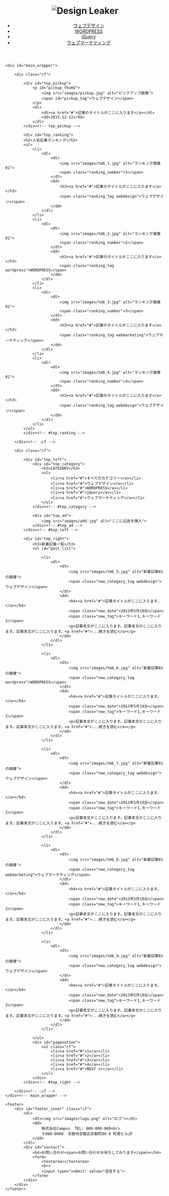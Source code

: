 
<!DOCTYPE html>
<html lang="ja">

<head>
    <meta charset="UTF-8">
    <title>Design Leaker | ウェブ関連の情報収集ならDesign Leaker</title>
    <link rel="stylesheet" href="style.css" type="text/css" media="screen">
</head>

<body>
    <header>
        <div id="header_inner">
            <h1>
                <img src="images/logo.png" alt="Design Leaker">
            </h1>
            <nav>
                <ul>
                    <li><a href="#">ウェブデザイン</a></li>
                    <li><a href="#">WORDPRESS</a></li>
                    <li><a href="#">jQuery</a></li>
                    <li><a href="#">ウェブマーケティング</a></li>
                </ul>
            </nav>
        </div>
    </header>

    <div id="main_wrapper">

        <div class="cf">

            <div id="top_pickup">
                <p id="pickup_thumb">
                    <img src="images/pickup.jpg" alt="ピックアップ画像">
                    <span id="pickup_tag">ウェブデザイン</span>
                </p>
                <dl>
                    <dt><a href="#">記事のタイトルがここに入ります</a></dt>
                    <dd>2015.12.12</dd>
                </dl>
            </div><!-- top_pickup -->

            <div id="top_ranking">
            <h2>人気記事ランキング</h2>
            <ul>
                <li>
                    <dl>
                        <dt>
                            <img src="images/tmb_1.jpg" alt="ランキング画像01">
                            <span class="ranking_number">1</span>
                        </dt>
                        <dd>
                            <h3><a href="#">記事のタイトルがここに入ります</a></h3>
                            <span class="ranking_tag webdesign">ウェブデザイン</span>
                        </dd>
                    </dl>
                </li>
                <li>
                    <dl>
                        <dt>
                            <img src="images/tmb_2.jpg" alt="ランキング画像01">
                            <span class="ranking_number">2</span>
                        </dt>
                        <dd>
                            <h3><a href="#">記事のタイトルがここに入ります</a></h3>
                            <span class="ranking_tag wordpress">WORDPRESS</span>
                        </dd>
                    </dl>
                </li>
                <li>
                    <dl>
                        <dt>
                            <img src="images/tmb_3.jpg" alt="ランキング画像01">
                            <span class="ranking_number">3</span>
                        </dt>
                        <dd>
                            <h3><a href="#">記事のタイトルがここに入ります</a></h3>
                            <span class="ranking_tag webmarketing">ウェブマーケティング</span>
                        </dd>
                    </dl>
                </li>
                <li>
                    <dl>
                        <dt>
                            <img src="images/tmb_4.jpg" alt="ランキング画像01">
                            <span class="ranking_number">4</span>
                        </dt>
                        <dd>
                            <h3><a href="#">記事のタイトルがここに入ります</a></h3>
                            <span class="ranking_tag webdesign">ウェブデザイン</span>
                        </dd>
                    </dl>
                </li>
            </ul>
            </div><!-- #top_ranking -->

        </div><!-- .cf -->

        <div class="cf">

            <div id="top_left">
                <div id="top_category">
                    <h3>CATEGORY</h3>
                    <ul>
                        <li><a href="#">すべてのカテゴリー</a></li>
                        <li><a href="#">ウェブデザイン</a></li>
                        <li><a href="#">WORDPRESS</a></li>
                        <li><a href="#">jQuery</a></li>
                        <li><a href="#">ウェブマーケティング</a></li>
                    </ul>
                </div><!-- #top_category -->

                <div id="top_ad">
                    <img src="images/add.jpg" alt="ここに広告を挿入">
                </div><!-- #top_ad -->
            </div><!-- #top_left -->
              
            <div id="top_right">
                <h3>新着記事一覧</h3>
                <ul id="post_list">

                    <li>
                        <dl>
                            <dt>
                                <img src="images/tmb_5.jpg" alt="新着記事01の画像">
                                <span class="new_category_tag webdesign">ウェブデザイン</span>
                            </dt>
                            <dd>
                                <h4><a href="#">記事タイトルがここに入ります。</a></h4>
                                <span class="new_date">2013年5月19日</span>
                                <span class="new_tag">キーワード1,キーワード2</span>
                                <p>記事本文がここに入ります。記事本文がここに入ります。記事本文がここに入ります。<a href="#">...続きを読む</a></p>
                            </dd>
                        </dl>
                    </li>

                    <li>
                        <dl>
                            <dt>
                                <img src="images/tmb_6.jpg" alt="新着記事01の画像">
                                <span class="new_category_tag wordpress">WORDPRESS</span>
                            </dt>
                            <dd>
                                <h4><a href="#">記事タイトルがここに入ります。</a></h4>
                                <span class="new_date">2013年5月19日</span>
                                <span class="new_tag">キーワード1,キーワード2</span>
                                <p>記事本文がここに入ります。記事本文がここに入ります。記事本文がここに入ります。<a href="#">...続きを読む</a></p>
                            </dd>
                        </dl>
                    </li>

                    <li>
                        <dl>
                            <dt>
                                <img src="images/tmb_7.jpg" alt="新着記事01の画像">
                                <span class="new_category_tag webdesign">ウェブデザイン</span>
                            </dt>
                            <dd>
                                <h4><a href="#">記事タイトルがここに入ります。</a></h4>
                                <span class="new_date">2013年5月19日</span>
                                <span class="new_tag">キーワード1,キーワード2</span>
                                <p>記事本文がここに入ります。記事本文がここに入ります。記事本文がここに入ります。<a href="#">...続きを読む</a></p>
                            </dd>
                        </dl>
                    </li>

                    <li>
                        <dl>
                            <dt>
                                <img src="images/tmb_8.jpg" alt="新着記事01の画像">
                                <span class="new_category_tag webmarketing">ウェブマーケティング</span>
                            </dt>
                            <dd>
                                <h4><a href="#">記事タイトルがここに入ります。</a></h4>
                                <span class="new_date">2013年5月19日</span>
                                <span class="new_tag">キーワード1,キーワード2</span>
                                <p>記事本文がここに入ります。記事本文がここに入ります。記事本文がここに入ります。<a href="#">...続きを読む</a></p>
                            </dd>
                        </dl>
                    </li>

                    <li>
                        <dl>
                            <dt>
                                <img src="images/tmb_9.jpg" alt="新着記事01の画像">
                                <span class="new_category_tag webdesign">ウェブデザイン</span>
                            </dt>
                            <dd>
                                <h4><a href="#">記事タイトルがここに入ります。</a></h4>
                                <span class="new_date">2013年5月19日</span>
                                <span class="new_tag">キーワード1,キーワード2</span>
                                <p>記事本文がここに入ります。記事本文がここに入ります。記事本文がここに入ります。<a href="#">...続きを読む</a></p>
                            </dd>
                        </dl>
                    </li>

                </ul>
                <div id="pagenation">
                    <ul class="cf">
                        <li><a href="#">1</a></li>
                        <li><a href="#">2</a></li>
                        <li><a href="#">3</a></li>
                        <li><a href="#">4</a></li>
                        <li><a href="#">NEXT >></a></li>
                    </ul>
                </div>    
            </div><!-- #top_right -->

        </div><!-- .cf -->
    </div><!-- main_wrapper -->

    <footer>
        <div id="footer_inner" class="cf">
            <dl>
                <dt><img src="images/logo.png" alt="ロゴ"></dt>
                <dd>
                    株式会社Campus  TEL: 000-000-000<br>
                    〒000-0000  京都市京都区京都町00-0 町家ビル2F
                </dd>
            </dl>
            <div id="contact">
                <h4>お問い合わせ<span>お問い合わせお待ちしております</span></h4>
                <form>
                    <textarea></textarea>
                    <br>
                    <input type="submit" value="送信する">
                </form>
            </div>
        </div>
    </footer>
</body>

</html>
